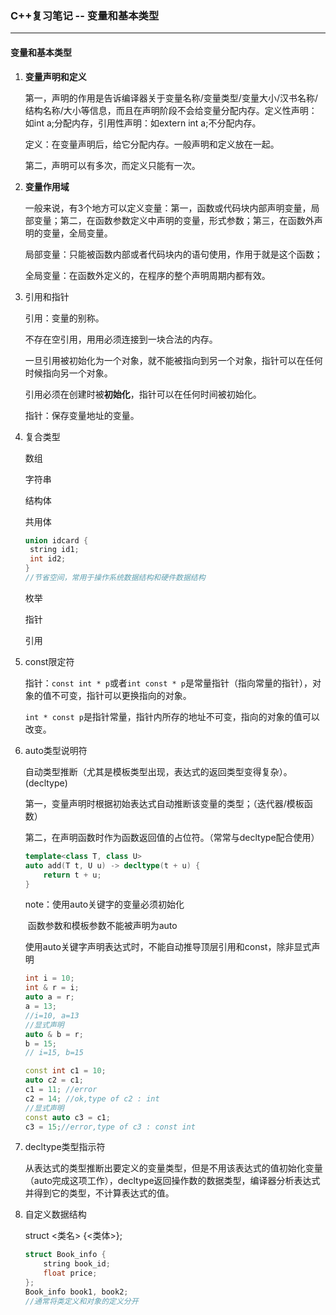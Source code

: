 ### C++复习笔记 -- 变量和基本类型

---

#### 变量和基本类型

1. **变量声明和定义**

   第一，声明的作用是告诉编译器关于变量名称/变量类型/变量大小/汉书名称/结构名称/大小等信息，而且在声明阶段不会给变量分配内存。定义性声明：如int a;分配内存，引用性声明：如extern int a;不分配内存。

   定义：在变量声明后，给它分配内存。一般声明和定义放在一起。

   第二，声明可以有多次，而定义只能有一次。

2. **变量作用域**

    一般来说，有3个地方可以定义变量：第一，函数或代码块内部声明变量，局部变量；第二，在函数参数定义中声明的变量，形式参数；第三，在函数外声明的变量，全局变量。

   局部变量：只能被函数内部或者代码块内的语句使用，作用于就是这个函数；

   全局变量：在函数外定义的，在程序的整个声明周期内都有效。

3. 引用和指针

   引用：变量的别称。

   不存在空引用，用用必须连接到一块合法的内存。

   一旦引用被初始化为一个对象，就不能被指向到另一个对象，指针可以在任何时候指向另一个对象。

   引用必须在创建时被**初始化**，指针可以在任何时间被初始化。

   指针：保存变量地址的变量。

4. 复合类型

   数组

   字符串

   结构体

   共用体

   ```cpp
   union idcard {
   	string id1;
   	int id2;
   }
   //节省空间，常用于操作系统数据结构和硬件数据结构
   ```

   枚举

   指针

   引用

5. const限定符

    指针：`const int * p`或者`int const * p`是常量指针（指向常量的指针），对象的值不可变，指针可以更换指向的对象。

    `int * const p`是指针常量，指针内所存的地址不可变，指向的对象的值可以改变。

6. auto类型说明符

    自动类型推断（尤其是模板类型出现，表达式的返回类型变得复杂）。(decltype)

    第一，变量声明时根据初始表达式自动推断该变量的类型；（迭代器/模板函数）

    第二，在声明函数时作为函数返回值的占位符。（常常与decltype配合使用）

    ```cpp
    template<class T, class U>
    auto add(T t, U u) -> decltype(t + u) {
        return t + u;
    }
    ```

    note：使用auto关键字的变量必须初始化

    ​			函数参数和模板参数不能被声明为auto

    ​			使用auto关键字声明表达式时，不能自动推导顶层引用和const，除非显式声明

    ```cpp
    int i = 10;
    int & r = i;
    auto a = r;
    a = 13;
    //i=10, a=13
    //显式声明
    auto & b = r;
    b = 15;
    // i=15, b=15
    ```

    ```cpp
    const int c1 = 10;
    auto c2 = c1;
    c1 = 11; //error
    c2 = 14; //ok,type of c2 : int
    //显式声明
    const auto c3 = c1;
    c3 = 15;//error,type of c3 : const int
    ```

7. decltype类型指示符

    从表达式的类型推断出要定义的变量类型，但是不用该表达式的值初始化变量（auto完成这项工作），decltype返回操作数的数据类型，编译器分析表达式并得到它的类型，不计算表达式的值。

8. 自定义数据结构

    struct <类名> {<类体>};

    ```cpp
    struct Book_info {
        string book_id;
        float price;
    };
    Book_info book1, book2;
    //通常将类定义和对象的定义分开
    ```

    